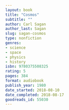 ```yaml
---
layout: book
title: "Cosmos"
subtitle: ""
author: Carl Sagan
author_last: Sagan
slug: sagan-cosmos
type: nonfiction
genres:
- science
- space
- physics
- history
isbn: 9780375508325
rating: 5
pages: 384
format: audiobook
publish_year: 1980
date_started: 2018-08-10
date_completed: 2018-08-17
goodreads_id: 55030
---
```

